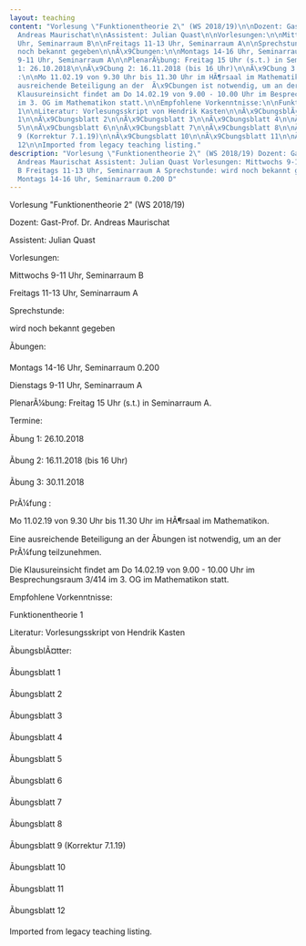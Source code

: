 ```yaml
---
layout: teaching
content: "Vorlesung \"Funktionentheorie 2\" (WS 2018/19)\n\nDozent: Gast-Prof. Dr.
  Andreas Maurischat\n\nAssistent: Julian Quast\n\nVorlesungen:\n\nMittwochs 9-11
  Uhr, Seminarraum B\n\nFreitags 11-13 Uhr, Seminarraum A\n\nSprechstunde:\n\nwird
  noch bekannt gegeben\n\nÃ\x9Cbungen:\n\nMontags 14-16 Uhr, Seminarraum 0.200\n\nDienstags
  9-11 Uhr, Seminarraum A\n\nPlenarÃ¼bung: Freitag 15 Uhr (s.t.) in Seminarraum A.\n\nTermine:\n\nÃ\x9Cbung
  1: 26.10.2018\n\nÃ\x9Cbung 2: 16.11.2018 (bis 16 Uhr)\n\nÃ\x9Cbung 3: 30.11.2018\n\nPrÃ¼fung
  :\n\nMo 11.02.19 von 9.30 Uhr bis 11.30 Uhr im HÃ¶rsaal im Mathematikon.\n\nEine
  ausreichende Beteiligung an der  Ã\x9Cbungen ist notwendig, um an der PrÃ¼fung teilzunehmen.\n\nDie
  Klausureinsicht findet am Do 14.02.19 von 9.00 - 10.00 Uhr im Besprechungsraum 3/414
  im 3. OG im Mathematikon statt.\n\nEmpfohlene Vorkenntnisse:\n\nFunktionentheorie
  1\n\nLiteratur: Vorlesungsskript von Hendrik Kasten\n\nÃ\x9CbungsblÃ¤tter:\n\nÃ\x9Cbungsblatt
  1\n\nÃ\x9Cbungsblatt 2\n\nÃ\x9Cbungsblatt 3\n\nÃ\x9Cbungsblatt 4\n\nÃ\x9Cbungsblatt
  5\n\nÃ\x9Cbungsblatt 6\n\nÃ\x9Cbungsblatt 7\n\nÃ\x9Cbungsblatt 8\n\nÃ\x9Cbungsblatt
  9 (Korrektur 7.1.19)\n\nÃ\x9Cbungsblatt 10\n\nÃ\x9Cbungsblatt 11\n\nÃ\x9Cbungsblatt
  12\n\nImported from legacy teaching listing."
description: "Vorlesung \"Funktionentheorie 2\" (WS 2018/19) Dozent: Gast-Prof. Dr.
  Andreas Maurischat Assistent: Julian Quast Vorlesungen: Mittwochs 9-11 Uhr, Seminarraum
  B Freitags 11-13 Uhr, Seminarraum A Sprechstunde: wird noch bekannt gegeben Ã\x9Cbungen:
  Montags 14-16 Uhr, Seminarraum 0.200 D"
---
```

Vorlesung "Funktionentheorie 2" (WS 2018/19)

Dozent: Gast-Prof. Dr. Andreas Maurischat

Assistent: Julian Quast

Vorlesungen:

Mittwochs 9-11 Uhr, Seminarraum B

Freitags 11-13 Uhr, Seminarraum A

Sprechstunde:

wird noch bekannt gegeben

Ãbungen:

Montags 14-16 Uhr, Seminarraum 0.200

Dienstags 9-11 Uhr, Seminarraum A

PlenarÃ¼bung: Freitag 15 Uhr (s.t.) in Seminarraum A.

Termine:

Ãbung 1: 26.10.2018

Ãbung 2: 16.11.2018 (bis 16 Uhr)

Ãbung 3: 30.11.2018

PrÃ¼fung :

Mo 11.02.19 von 9.30 Uhr bis 11.30 Uhr im HÃ¶rsaal im Mathematikon.

Eine ausreichende Beteiligung an der  Ãbungen ist notwendig, um an der PrÃ¼fung teilzunehmen.

Die Klausureinsicht findet am Do 14.02.19 von 9.00 - 10.00 Uhr im Besprechungsraum 3/414 im 3. OG im Mathematikon statt.

Empfohlene Vorkenntnisse:

Funktionentheorie 1

Literatur: Vorlesungsskript von Hendrik Kasten

ÃbungsblÃ¤tter:

Ãbungsblatt 1

Ãbungsblatt 2

Ãbungsblatt 3

Ãbungsblatt 4

Ãbungsblatt 5

Ãbungsblatt 6

Ãbungsblatt 7

Ãbungsblatt 8

Ãbungsblatt 9 (Korrektur 7.1.19)

Ãbungsblatt 10

Ãbungsblatt 11

Ãbungsblatt 12

Imported from legacy teaching listing.
